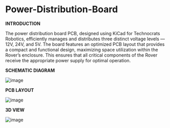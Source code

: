 # Power-Distribution-Board

**INTRODUCTION**

The power distribution board PCB, designed using KiCad for Technocrats Robotics, efficiently manages and distributes three distinct voltage levels — 12V, 24V, and 5V. The board features an optimized PCB layout that provides a compact and functional design, maximizing space utilization within the Rover’s enclosure. This ensures that all critical components of the Rover receive the appropriate power supply for optimal operation.

**SCHEMATIC DIAGRAM**

![image](https://github.com/user-attachments/assets/a1a4df54-813c-436c-b682-fad6ceab33dd)

**PCB LAYOUT**

![image](https://github.com/user-attachments/assets/1f4f8c1e-c427-4acb-9e50-4909f52c6caa)

**3D VIEW**

![image](https://github.com/user-attachments/assets/240b82a7-ac1d-4eca-b0cf-846b6826329d)
